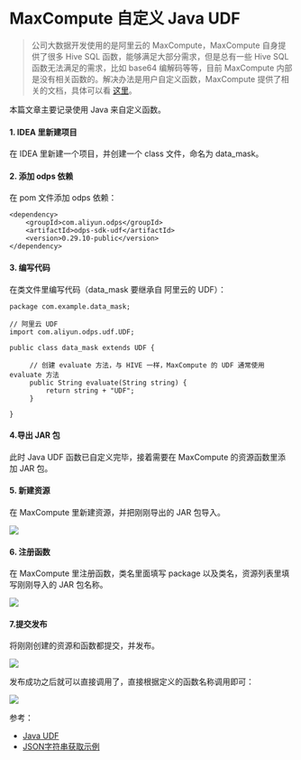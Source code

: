# MaxCompute 自定义 Java UDF

> 公司大数据开发使用的是阿里云的 MaxCompute，MaxCompute 自身提供了很多 Hive SQL 函数，能够满足大部分需求，但是总有一些 Hive SQL 函数无法满足的需求，比如 base64 编解码等等，目前 MaxCompute 内部是没有相关函数的。解决办法是用户自定义函数，MaxCompute 提供了相关的文档，具体可以看 [这里](https://help.aliyun.com/document_detail/27866.html?spm=a2c4g.11186623.6.722.79fd612dqYS0p2)。

本篇文章主要记录使用 Java 来自定义函数。

#### 1. IDEA 里新建项目

在 IDEA 里新建一个项目，并创建一个 class 文件，命名为 data_mask。

#### 2. 添加 odps 依赖

在 pom 文件添加 odps 依赖：

```
<dependency>
	<groupId>com.aliyun.odps</groupId>
	<artifactId>odps-sdk-udf</artifactId>
	<version>0.29.10-public</version>
</dependency>
```

#### 3. 编写代码

在类文件里编写代码（data_mask 要继承自 阿里云的 UDF）：

```
package com.example.data_mask;

// 阿里云 UDF
import com.aliyun.odps.udf.UDF;

public class data_mask extends UDF {

     // 创建 evaluate 方法，与 HIVE 一样，MaxCompute 的 UDF 通常使用 evaluate 方法
     public String evaluate(String string) {
         return string + "UDF";
     }

}

```

#### 4.导出 JAR 包

此时 Java UDF 函数已自定义完毕，接着需要在 MaxCompute 的资源函数里添加 JAR 包。

#### 5. 新建资源

在 MaxCompute 里新建资源，并把刚刚导出的 JAR 包导入。

![](https://upload-images.jianshu.io/upload_images/2665449-d09f67f66713ab97.png?imageMogr2/auto-orient/strip%7CimageView2/2/w/1240)

#### 6. 注册函数

在 MaxCompute 里注册函数，类名里面填写 package 以及类名，资源列表里填写刚刚导入的 JAR 包名称。

![](https://upload-images.jianshu.io/upload_images/2665449-940a2da1c6552c50.png?imageMogr2/auto-orient/strip%7CimageView2/2/w/1240)

#### 7.提交发布

将刚刚创建的资源和函数都提交，并发布。

![](https://upload-images.jianshu.io/upload_images/2665449-527c5e9ea8ae520c.png?imageMogr2/auto-orient/strip%7CimageView2/2/w/1240)

发布成功之后就可以直接调用了，直接根据定义的函数名称调用即可：

![](https://upload-images.jianshu.io/upload_images/2665449-db4e333f65f47651.png?imageMogr2/auto-orient/strip%7CimageView2/2/w/1240)

参考：

- [Java UDF](https://help.aliyun.com/document_detail/27867.html?spm=a2c4g.11186623.6.723.1ccd612dbrlNl7)
- [JSON字符串获取示例](https://help.aliyun.com/document_detail/101960.html?spm=a2c4g.11186623.6.732.293f34d8YKI6IT)
